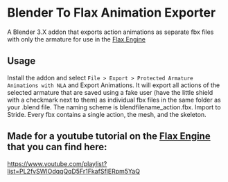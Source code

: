 # Blender To Flax Animation Exporter
A Blender 3.X addon that exports action animations as separate fbx files with only the armature for use in the [Flax Engine](https://flaxengine.com/)

## Usage
Install the addon and select ``File > Export > Protected Armature Animations with NLA`` and Export Animations. It will export all actions of the selected armature that are saved using a fake user (have the little shield with a checkmark next to them) as individual fbx files in the same folder as your .blend file. The naming scheme is blendfilename_action.fbx. Import to Stride. Every fbx contains a single action, the mesh, and the skeleton.

## Made for a youtube tutorial on the [Flax Engine](https://flaxengine.com/) that you can find here:
https://www.youtube.com/playlist?list=PL2fvSWIOdqqQqD5Fr1FkafSflERpm5YaQ
